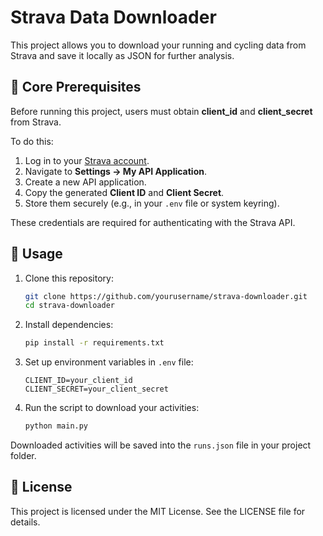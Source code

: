 # Strava Data Downloader

This project allows you to download your running and cycling data from Strava and save it locally as JSON for further analysis.

## 📌 Core Prerequisites

Before running this project, users must obtain **client_id** and **client_secret** from Strava.

To do this:
1. Log in to your [Strava account](https://www.strava.com/).
2. Navigate to **Settings → My API Application**.
3. Create a new API application.
4. Copy the generated **Client ID** and **Client Secret**.
5. Store them securely (e.g., in your `.env` file or system keyring).

These credentials are required for authenticating with the Strava API.

## 🚀 Usage

1. Clone this repository:
   ```bash
   git clone https://github.com/yourusername/strava-downloader.git
   cd strava-downloader
   ```

2. Install dependencies:
   ```bash
   pip install -r requirements.txt
   ```

3. Set up environment variables in `.env` file:
   ```env
   CLIENT_ID=your_client_id
   CLIENT_SECRET=your_client_secret
   ```

4. Run the script to download your activities:
   ```bash
   python main.py
   ```

Downloaded activities will be saved into the `runs.json` file in your project folder.

## 📄 License

This project is licensed under the MIT License. See the LICENSE file for details.

